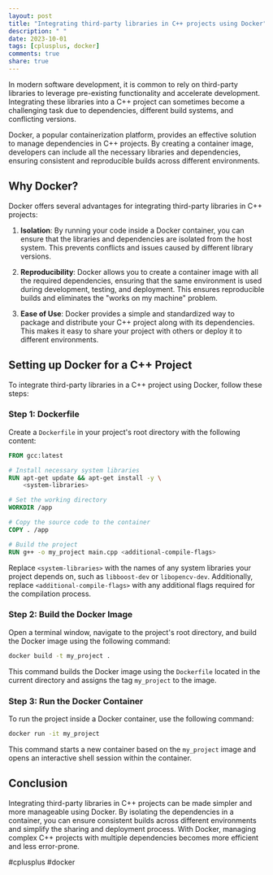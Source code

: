 ```yaml
---
layout: post
title: "Integrating third-party libraries in C++ projects using Docker"
description: " "
date: 2023-10-01
tags: [cplusplus, docker]
comments: true
share: true
---
```


In modern software development, it is common to rely on third-party libraries to leverage pre-existing functionality and accelerate development. Integrating these libraries into a C++ project can sometimes become a challenging task due to dependencies, different build systems, and conflicting versions.

Docker, a popular containerization platform, provides an effective solution to manage dependencies in C++ projects. By creating a container image, developers can include all the necessary libraries and dependencies, ensuring consistent and reproducible builds across different environments.

## Why Docker?

Docker offers several advantages for integrating third-party libraries in C++ projects:

1. **Isolation**: By running your code inside a Docker container, you can ensure that the libraries and dependencies are isolated from the host system. This prevents conflicts and issues caused by different library versions.

2. **Reproducibility**: Docker allows you to create a container image with all the required dependencies, ensuring that the same environment is used during development, testing, and deployment. This ensures reproducible builds and eliminates the "works on my machine" problem.

3. **Ease of Use**: Docker provides a simple and standardized way to package and distribute your C++ project along with its dependencies. This makes it easy to share your project with others or deploy it to different environments.

## Setting up Docker for a C++ Project

To integrate third-party libraries in a C++ project using Docker, follow these steps:

### Step 1: Dockerfile

Create a `Dockerfile` in your project's root directory with the following content:

```Dockerfile
FROM gcc:latest

# Install necessary system libraries
RUN apt-get update && apt-get install -y \
    <system-libraries>

# Set the working directory
WORKDIR /app

# Copy the source code to the container
COPY . /app

# Build the project
RUN g++ -o my_project main.cpp <additional-compile-flags>
```

Replace `<system-libraries>` with the names of any system libraries your project depends on, such as `libboost-dev` or `libopencv-dev`. Additionally, replace `<additional-compile-flags>` with any additional flags required for the compilation process.

### Step 2: Build the Docker Image

Open a terminal window, navigate to the project's root directory, and build the Docker image using the following command:

```bash
docker build -t my_project .
```

This command builds the Docker image using the `Dockerfile` located in the current directory and assigns the tag `my_project` to the image.

### Step 3: Run the Docker Container

To run the project inside a Docker container, use the following command:

```bash
docker run -it my_project
```

This command starts a new container based on the `my_project` image and opens an interactive shell session within the container.

## Conclusion

Integrating third-party libraries in C++ projects can be made simpler and more manageable using Docker. By isolating the dependencies in a container, you can ensure consistent builds across different environments and simplify the sharing and deployment process. With Docker, managing complex C++ projects with multiple dependencies becomes more efficient and less error-prone.

#cplusplus #docker